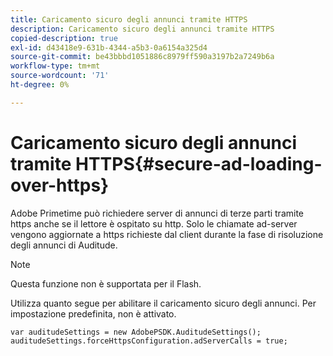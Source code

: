 ```yaml
---
title: Caricamento sicuro degli annunci tramite HTTPS
description: Caricamento sicuro degli annunci tramite HTTPS
copied-description: true
exl-id: d43418e9-631b-4344-a5b3-0a6154a325d4
source-git-commit: be43bbbd1051886c8979ff590a3197b2a7249b6a
workflow-type: tm+mt
source-wordcount: '71'
ht-degree: 0%

---
```


# Caricamento sicuro degli annunci tramite HTTPS{#secure-ad-loading-over-https}

Adobe Primetime può richiedere server di annunci di terze parti tramite https anche se il lettore è ospitato su http. Solo le chiamate ad-server vengono aggiornate a https richieste dal client durante la fase di risoluzione degli annunci di Auditude.

>[!NOTE]
>
>Questa funzione non è supportata per il Flash.

Utilizza quanto segue per abilitare il caricamento sicuro degli annunci. Per impostazione predefinita, non è attivato.

```
var auditudeSettings = new AdobePSDK.AuditudeSettings(); 
auditudeSettings.forceHttpsConfiguration.adServerCalls = true;
```
